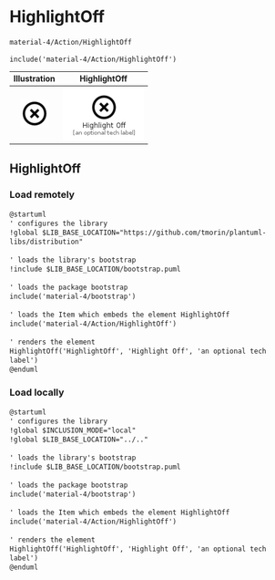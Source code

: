 # HighlightOff


```text
material-4/Action/HighlightOff
```

```text
include('material-4/Action/HighlightOff')
```



| Illustration | HighlightOff |
| :---: | :---: |
| ![illustration for Illustration](../../material-4/Action/HighlightOff.png) | ![illustration for HighlightOff](../../material-4/Action/HighlightOff.Local.png) |




## HighlightOff

### Load remotely
```plantuml
@startuml
' configures the library
!global $LIB_BASE_LOCATION="https://github.com/tmorin/plantuml-libs/distribution"

' loads the library's bootstrap
!include $LIB_BASE_LOCATION/bootstrap.puml

' loads the package bootstrap
include('material-4/bootstrap')

' loads the Item which embeds the element HighlightOff
include('material-4/Action/HighlightOff')

' renders the element
HighlightOff('HighlightOff', 'Highlight Off', 'an optional tech label')
@enduml
```

### Load locally
```plantuml
@startuml
' configures the library
!global $INCLUSION_MODE="local"
!global $LIB_BASE_LOCATION="../.."

' loads the library's bootstrap
!include $LIB_BASE_LOCATION/bootstrap.puml

' loads the package bootstrap
include('material-4/bootstrap')

' loads the Item which embeds the element HighlightOff
include('material-4/Action/HighlightOff')

' renders the element
HighlightOff('HighlightOff', 'Highlight Off', 'an optional tech label')
@enduml
```

